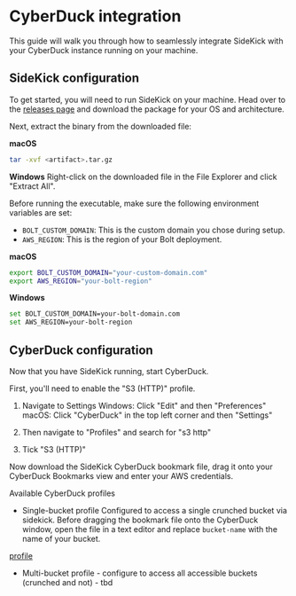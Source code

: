 # CyberDuck integration

This guide will walk you through how to seamlessly integrate SideKick with your CyberDuck instance running on your machine.

## SideKick configuration

To get started, you will need to run SideKick on your machine. Head over to the [releases page](https://github.com/project-n-oss/sidekick/releases) and download the package for your OS and architecture.

Next, extract the binary from the downloaded file:

**macOS**

```bash
tar -xvf <artifact>.tar.gz
```

**Windows**
Right-click on the downloaded file in the File Explorer and click "Extract All".

Before running the executable, make sure the following environment variables are set:

- `BOLT_CUSTOM_DOMAIN`: This is the custom domain you chose during setup.
- `AWS_REGION`: This is the region of your Bolt deployment.

**macOS**

```bash
export BOLT_CUSTOM_DOMAIN="your-custom-domain.com"
export AWS_REGION="your-bolt-region"
```

**Windows**

```bash
set BOLT_CUSTOM_DOMAIN=your-bolt-domain.com
set AWS_REGION=your-bolt-region
```

## CyberDuck configuration

Now that you have SideKick running, start CyberDuck.

First, you'll need to enable the "S3 (HTTP)" profile.

1. Navigate to Settings
   Windows: Click "Edit" and then "Preferences"
   macOS: Click "CyberDuck" in the top left corner and then "Settings"

2. Then navigate to "Profiles" and search for "s3 http"

3. Tick "S3 (HTTP)"

Now download the SideKick CyberDuck bookmark file, drag it onto your CyberDuck Bookmarks view and enter your AWS credentials.

Available CyberDuck profiles

- Single-bucket profile
  Configured to access a single crunched bucket via sidekick. Before dragging the bookmark file onto the CyberDuck window, open the file in a text editor and replace `bucket-name` with the name of your bucket.

[profile](./sidekick-single-bucket.duck)

- Multi-bucket profile - configure to access all accessible buckets (crunched and not) - tbd

